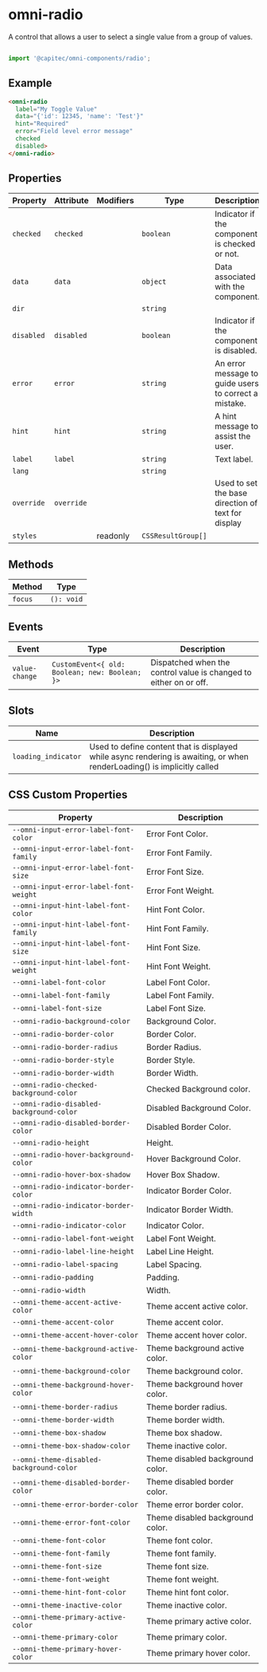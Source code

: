 # omni-radio

A control that allows a user to select a single value from a group of values.

```js

import '@capitec/omni-components/radio';
```

## Example

```html
<omni-radio  label="My Toggle Value"  data="{'id': 12345, 'name': 'Test'}"  hint="Required"  error="Field level error message"  checked  disabled></omni-radio>
```

## Properties

| Property   | Attribute  | Modifiers | Type               | Description                                      |
|------------|------------|-----------|--------------------|--------------------------------------------------|
| `checked`  | `checked`  |           | `boolean`          | Indicator if the component is checked or not.    |
| `data`     | `data`     |           | `object`           | Data associated with the component.              |
| `dir`      |            |           | `string`           |                                                  |
| `disabled` | `disabled` |           | `boolean`          | Indicator if the component is disabled.          |
| `error`    | `error`    |           | `string`           | An error message to guide users to correct a mistake. |
| `hint`     | `hint`     |           | `string`           | A hint message to assist the user.               |
| `label`    | `label`    |           | `string`           | Text label.                                      |
| `lang`     |            |           | `string`           |                                                  |
| `override` | `override` |           |                    | Used to set the base direction of text for display |
| `styles`   |            | readonly  | `CSSResultGroup[]` |                                                  |

## Methods

| Method  | Type       |
|---------|------------|
| `focus` | `(): void` |

## Events

| Event          | Type                                           | Description                                      |
|----------------|------------------------------------------------|--------------------------------------------------|
| `value-change` | `CustomEvent<{ old: Boolean; new: Boolean; }>` | Dispatched when the control value is changed to either on or off. |

## Slots

| Name                | Description                                      |
|---------------------|--------------------------------------------------|
| `loading_indicator` | Used to define content that is displayed while async rendering is awaiting, or when renderLoading() is implicitly called |

## CSS Custom Properties

| Property                                 | Description                      |
|------------------------------------------|----------------------------------|
| `--omni-input-error-label-font-color`    | Error Font Color.                |
| `--omni-input-error-label-font-family`   | Error Font Family.               |
| `--omni-input-error-label-font-size`     | Error Font Size.                 |
| `--omni-input-error-label-font-weight`   | Error Font Weight.               |
| `--omni-input-hint-label-font-color`     | Hint Font Color.                 |
| `--omni-input-hint-label-font-family`    | Hint Font Family.                |
| `--omni-input-hint-label-font-size`      | Hint Font Size.                  |
| `--omni-input-hint-label-font-weight`    | Hint Font Weight.                |
| `--omni-label-font-color`                | Label Font Color.                |
| `--omni-label-font-family`               | Label Font Family.               |
| `--omni-label-font-size`                 | Label Font Size.                 |
| `--omni-radio-background-color`          | Background Color.                |
| `--omni-radio-border-color`              | Border Color.                    |
| `--omni-radio-border-radius`             | Border Radius.                   |
| `--omni-radio-border-style`              | Border Style.                    |
| `--omni-radio-border-width`              | Border Width.                    |
| `--omni-radio-checked-background-color`  | Checked Background color.        |
| `--omni-radio-disabled-background-color` | Disabled Background Color.       |
| `--omni-radio-disabled-border-color`     | Disabled Border Color.           |
| `--omni-radio-height`                    | Height.                          |
| `--omni-radio-hover-background-color`    | Hover Background Color.          |
| `--omni-radio-hover-box-shadow`          | Hover Box Shadow.                |
| `--omni-radio-indicator-border-color`    | Indicator Border Color.          |
| `--omni-radio-indicator-border-width`    | Indicator Border Width.          |
| `--omni-radio-indicator-color`           | Indicator Color.                 |
| `--omni-radio-label-font-weight`         | Label Font Weight.               |
| `--omni-radio-label-line-height`         | Label Line Height.               |
| `--omni-radio-label-spacing`             | Label Spacing.                   |
| `--omni-radio-padding`                   | Padding.                         |
| `--omni-radio-width`                     | Width.                           |
| `--omni-theme-accent-active-color`       | Theme accent active color.       |
| `--omni-theme-accent-color`              | Theme accent color.              |
| `--omni-theme-accent-hover-color`        | Theme accent hover color.        |
| `--omni-theme-background-active-color`   | Theme background active color.   |
| `--omni-theme-background-color`          | Theme background color.          |
| `--omni-theme-background-hover-color`    | Theme background hover color.    |
| `--omni-theme-border-radius`             | Theme border radius.             |
| `--omni-theme-border-width`              | Theme border width.              |
| `--omni-theme-box-shadow`                | Theme box shadow.                |
| `--omni-theme-box-shadow-color`          | Theme inactive color.            |
| `--omni-theme-disabled-background-color` | Theme disabled background color. |
| `--omni-theme-disabled-border-color`     | Theme disabled border color.     |
| `--omni-theme-error-border-color`        | Theme error border color.        |
| `--omni-theme-error-font-color`          | Theme disabled background color. |
| `--omni-theme-font-color`                | Theme font color.                |
| `--omni-theme-font-family`               | Theme font family.               |
| `--omni-theme-font-size`                 | Theme font size.                 |
| `--omni-theme-font-weight`               | Theme font weight.               |
| `--omni-theme-hint-font-color`           | Theme hint font color.           |
| `--omni-theme-inactive-color`            | Theme inactive color.            |
| `--omni-theme-primary-active-color`      | Theme primary active color.      |
| `--omni-theme-primary-color`             | Theme primary color.             |
| `--omni-theme-primary-hover-color`       | Theme primary hover color.       |
